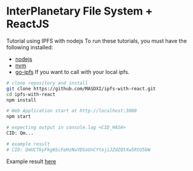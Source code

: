 # InterPlanetary File System + ReactJS
Tutorial using IPFS with nodejs
To run these tutorials, you must have the following installed:
- [nodejs](https://nodejs.org/en/)
- [nvm](https://github.com/nvm-sh/nvm)
- [go-ipfs](https://github.com/ipfs/go-ipfs)
  If you want to call with your local ipfs.

``` bash
# clone repository and install
git clone https://github.com/MASDXI/ipfs-with-react.git
cd ipfs-with-react
npm install
```

``` bash
# Web Application start at http://localhost:3000
npm start
```

``` bash
# expecting output in console.log <CID_HASH>
CID: Qm...

# example result
# CID: QmUCTkyFkg6ScFeHzNwYDSoUnCYtejiJZdZQtXw5RtU5bW
```

Example result [here](https://ipfs.io/ipfs/QmUCTkyFkg6ScFeHzNwYDSoUnCYtejiJZdZQtXw5RtU5bW)
